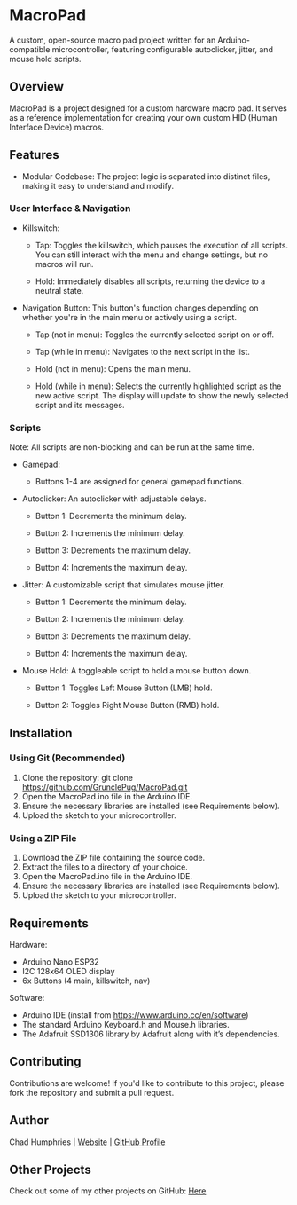 # MacroPad

A custom, open-source macro pad project written for an Arduino-compatible microcontroller, featuring configurable autoclicker, jitter, and mouse hold scripts.

## Overview

MacroPad is a project designed for a custom hardware macro pad. It serves as a reference implementation for creating your own custom HID (Human Interface Device) macros.

## Features

* Modular Codebase: The project logic is separated into distinct files, making it easy to understand and modify.

### User Interface & Navigation
* Killswitch:

  * Tap: Toggles the killswitch, which pauses the execution of all scripts. You can still interact with the menu and change settings, but no macros will run.

  * Hold: Immediately disables all scripts, returning the device to a neutral state.

* Navigation Button: This button's function changes depending on whether you're in the main menu or actively using a script.

  * Tap (not in menu): Toggles the currently selected script on or off.

  * Tap (while in menu): Navigates to the next script in the list.

  * Hold (not in menu): Opens the main menu.

  * Hold (while in menu): Selects the currently highlighted script as the new active script. The display will update to show the newly selected script and its messages.

### Scripts
Note: All scripts are non-blocking and can be run at the same time.

* Gamepad:

  * Buttons 1-4 are assigned for general gamepad functions.

* Autoclicker: An autoclicker with adjustable delays.

  * Button 1: Decrements the minimum delay.

  * Button 2: Increments the minimum delay.

  * Button 3: Decrements the maximum delay.

  * Button 4: Increments the maximum delay.

* Jitter: A customizable script that simulates mouse jitter.

  * Button 1: Decrements the minimum delay.

  * Button 2: Increments the minimum delay.

  * Button 3: Decrements the maximum delay.

  * Button 4: Increments the maximum delay.

* Mouse Hold: A toggleable script to hold a mouse button down.

  * Button 1: Toggles Left Mouse Button (LMB) hold.

  * Button 2: Toggles Right Mouse Button (RMB) hold.

## Installation

### Using Git (Recommended)

1. Clone the repository: git clone https://github.com/GrunclePug/MacroPad.git
2. Open the MacroPad.ino file in the Arduino IDE.
3. Ensure the necessary libraries are installed (see Requirements below).
4. Upload the sketch to your microcontroller.

### Using a ZIP File

1. Download the ZIP file containing the source code.
2. Extract the files to a directory of your choice.
3. Open the MacroPad.ino file in the Arduino IDE.
4. Ensure the necessary libraries are installed (see Requirements below).
5. Upload the sketch to your microcontroller.

## Requirements

Hardware:
* Arduino Nano ESP32
* I2C 128x64 OLED display
* 6x Buttons (4 main, killswitch, nav)

Software:
* Arduino IDE (install from https://www.arduino.cc/en/software)
* The standard Arduino Keyboard.h and Mouse.h libraries.
* The Adafruit SSD1306 library by Adafruit along with it’s dependencies.

## Contributing

Contributions are welcome! If you'd like to contribute to this project, please fork the repository and submit a pull request.

## Author

Chad Humphries |
[Website](https://grunclepug.com/) |
[GitHub Profile](https://github.com/GrunclePug)

## Other Projects

Check out some of my other projects on GitHub: [Here](https://github.com/GrunclePug?tab=repositories)
